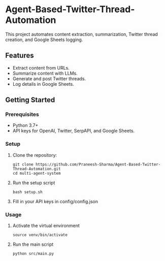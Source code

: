 # Agent-Based-Twitter-Thread-Automation
This project automates content extraction, summarization, Twitter thread creation, and Google Sheets logging.

## Features
- Extract content from URLs.
- Summarize content with LLMs.
- Generate and post Twitter threads.
- Log details in Google Sheets.

## Getting Started

### Prerequisites
- Python 3.7+
- API keys for OpenAI, Twitter, SerpAPI, and Google Sheets.

### Setup
1. Clone the repository:
    ```
    git clone https://github.com/Praneesh-Sharma/Agent-Based-Twitter-Thread-Automation.git
    cd multi-agent-system
    ```
2. Run the setup script
    ```
    bash setup.sh
    ```
3. Fill in your API keys in config/config.json

### Usage
1. Activate the virtual environment
    ```
    source venv/bin/activate
    ```
2. Run the main script
    ```
    python src/main.py
    ```